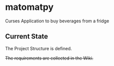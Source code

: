 # matomatpy

Curses Application to buy beverages from a fridge

## Current State

The Project Structure is defined.

~~The requirements are collected in the Wiki.~~




